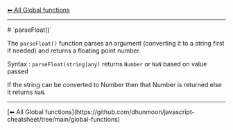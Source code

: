 [⬅ All Global functions](https://github.com/dhunmoon/javascript-cheatsheet/tree/main/global-functions)
<hr>
# `parseFloat()`

The `parseFloat()` function parses an argument (converting it to a string first if needed) and returns a floating point number.

Syntax : `parseFloat(string|any)` returns `Number` or `NaN` based on value passed

If the string can be converted to Number then that Number is returned else it returns `NaN`.
<hr>
[⬅ All Global functions](https://github.com/dhunmoon/javascript-cheatsheet/tree/main/global-functions)